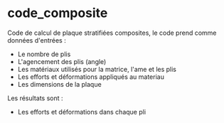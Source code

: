 # code_composite
Code de calcul de plaque stratifiées composites, le code prend comme données d'entrées : 
 - Le nombre de plis
 - L'agencement des plis (angle)
 - Les matériaux utilisés pour la matrice, l'ame et les plis
 - Les efforts et déformations appliqués au materiau
 - Les dimensions de la plaque

Les  résultats sont :
 - Les efforts et déformations dans chaque pli
